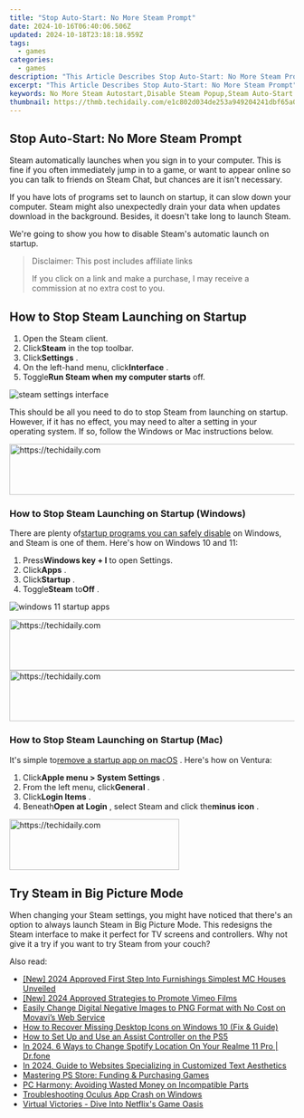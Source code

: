 ```yaml
---
title: "Stop Auto-Start: No More Steam Prompt"
date: 2024-10-16T06:40:06.506Z
updated: 2024-10-18T23:18:18.959Z
tags:
  - games
categories:
  - games
description: "This Article Describes Stop Auto-Start: No More Steam Prompt"
excerpt: "This Article Describes Stop Auto-Start: No More Steam Prompt"
keywords: No More Steam Autostart,Disable Steam Popup,Steam Auto-Start Prevention,Avoid Steam Prompt on Startup,Steam Launch Control,Stop Automatic Steam Prompts,Manage Steam Start-Up Behavior
thumbnail: https://thmb.techidaily.com/e1c802d034de253a949204241dbf65a06fa99afd9e0063ab337a82a91478e440.jpg
---
```


## Stop Auto-Start: No More Steam Prompt

 Steam automatically launches when you sign in to your computer. This is fine if you often immediately jump in to a game, or want to appear online so you can talk to friends on Steam Chat, but chances are it isn't necessary.

 If you have lots of programs set to launch on startup, it can slow down your computer. Steam might also unexpectedly drain your data when updates download in the background. Besides, it doesn't take long to launch Steam.

 We're going to show you how to disable Steam's automatic launch on startup.

>  Disclaimer: This post includes affiliate links
>
>  If you click on a link and make a purchase, I may receive a commission at no extra cost to you.
>

## How to Stop Steam Launching on Startup

1. Open the Steam client.
2. Click**Steam** in the top toolbar.
3. Click**Settings** .
4. On the left-hand menu, click**Interface** .
5. Toggle**Run Steam when my computer starts** off.

![steam settings interface](https://static1.makeuseofimages.com/wordpress/wp-content/uploads/2023/07/steam-settings-interface.jpg)

 This should be all you need to do to stop Steam from launching on startup. However, if it has no effect, you may need to alter a setting in your operating system. If so, follow the Windows or Mac instructions below.

<!-- affiliate ads begin -->
<a href="https://ephamedtechinc.pxf.io/c/5597632/2137207/26400" target="_top" id="2137207">
  <img src="//a.impactradius-go.com/display-ad/26400-2137207" border="0" alt="https://techidaily.com" width="728" height="90"/>
</a>
<img height="0" width="0" src="https://ephamedtechinc.pxf.io/i/5597632/2137207/26400" style="position:absolute;visibility:hidden;" border="0" />
<!-- affiliate ads end -->

### How to Stop Steam Launching on Startup (Windows)

 There are plenty of[startup programs you can safely disable](https://www.makeuseof.com/tag/make-windows-start-faster-10-non-essential-startup-items-can-safely-remove/) on Windows, and Steam is one of them. Here's how on Windows 10 and 11:

1. Press**Windows key + I** to open Settings.
2. Click**Apps** .
3. Click**Startup** .
4. Toggle**Steam** to**Off** .

![windows 11 startup apps](https://static1.makeuseofimages.com/wordpress/wp-content/uploads/2023/07/windows-11-startup-apps.jpg)

<!-- affiliate ads begin -->
<a href="https://appsumo.8odi.net/c/5597632/2111994/7443" target="_top" id="2111994">
  <img src="//a.impactradius-go.com/display-ad/7443-2111994" border="0" alt="https://techidaily.com" width="728" height="90"/>
</a>
<img height="0" width="0" src="https://appsumo.8odi.net/i/5597632/2111994/7443" style="position:absolute;visibility:hidden;" border="0" />
<!-- affiliate ads end -->

<!-- affiliate ads begin -->
<a href="https://united.elfm.net/c/5597632/2139563/4704" target="_top" id="2139563">
  <img src="//a.impactradius-go.com/display-ad/4704-2139563" border="0" alt="https://techidaily.com" width="728" height="90"/>
</a>
<img height="0" width="0" src="https://united.elfm.net/i/5597632/2139563/4704" style="position:absolute;visibility:hidden;" border="0" />
<!-- affiliate ads end -->

### How to Stop Steam Launching on Startup (Mac)

 It's simple to[remove a startup app on macOS](https://www.makeuseof.com/tag/add-remove-delay-startup-items-mac/) . Here's how on Ventura:

1. Click**Apple menu > System Settings** .
2. From the left menu, click**General** .
3. Click**Login Items** .
4. Beneath**Open at Login** , select Steam and click the**minus icon** .

<!-- affiliate ads begin -->
<a href="https://sentrypc.7eer.net/c/5597632/398449/3022" target="_top" id="398449">
  <img src="//a.impactradius-go.com/display-ad/3022-398449" border="0" alt="https://techidaily.com" width="300" height="90"/>
</a>
<img height="0" width="0" src="https://sentrypc.7eer.net/i/5597632/398449/3022" style="position:absolute;visibility:hidden;" border="0" />
<!-- affiliate ads end -->

## Try Steam in Big Picture Mode

 When changing your Steam settings, you might have noticed that there's an option to always launch Steam in Big Picture Mode. This redesigns the Steam interface to make it perfect for TV screens and controllers. Why not give it a try if you want to try Steam from your couch?

<ins class="adsbygoogle"
     style="display:block"
     data-ad-format="autorelaxed"
     data-ad-client="ca-pub-7571918770474297"
     data-ad-slot="1223367746"></ins>

<ins class="adsbygoogle"
     style="display:block"
     data-ad-client="ca-pub-7571918770474297"
     data-ad-slot="8358498916"
     data-ad-format="auto"
     data-full-width-responsive="true"></ins>

<span class="atpl-alsoreadstyle">Also read:</span>
<div><ul>
<li><a href="https://screen-video-capture.techidaily.com/new-2024-approved-first-step-into-furnishings-simplest-mc-houses-unveiled/"><u>[New] 2024 Approved First Step Into Furnishings Simplest MC Houses Unveiled</u></a></li>
<li><a href="https://vimeo-videos.techidaily.com/new-2024-approved-strategies-to-promote-vimeo-films/"><u>[New] 2024 Approved Strategies to Promote Vimeo Films</u></a></li>
<li><a href="https://some-guidance.techidaily.com/easily-change-digital-negative-images-to-png-format-with-no-cost-on-movavis-web-service/"><u>Easily Change Digital Negative Images to PNG Format with No Cost on Movavi’s Web Service</u></a></li>
<li><a href="https://win-howtos.techidaily.com/how-to-recover-missing-desktop-icons-on-windows-10-fix-and-guide/"><u>How to Recover Missing Desktop Icons on Windows 10 (Fix & Guide)</u></a></li>
<li><a href="https://games-able.techidaily.com/how-to-set-up-and-use-an-assist-controller-on-the-ps5/"><u>How to Set Up and Use an Assist Controller on the PS5</u></a></li>
<li><a href="https://change-location.techidaily.com/in-2024-6-ways-to-change-spotify-location-on-your-realme-11-pro-drfone-by-drfone-virtual-android/"><u>In 2024, 6 Ways to Change Spotify Location On Your Realme 11 Pro | Dr.fone</u></a></li>
<li><a href="https://fox-info.techidaily.com/in-2024-guide-to-websites-specializing-in-customized-text-aesthetics/"><u>In 2024, Guide to Websites Specializing in Customized Text Aesthetics</u></a></li>
<li><a href="https://games-able.techidaily.com/mastering-ps-store-funding-and-purchasing-games/"><u>Mastering PS Store: Funding & Purchasing Games</u></a></li>
<li><a href="https://games-able.techidaily.com/pc-harmony-avoiding-wasted-money-on-incompatible-parts/"><u>PC Harmony: Avoiding Wasted Money on Incompatible Parts</u></a></li>
<li><a href="https://games-able.techidaily.com/troubleshooting-oculus-app-crash-on-windows/"><u>Troubleshooting Oculus App Crash on Windows</u></a></li>
<li><a href="https://games-able.techidaily.com/virtual-victories-dive-into-netflixs-game-oasis/"><u>Virtual Victories - Dive Into Netflix's Game Oasis</u></a></li>
</ul></div>

